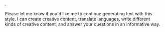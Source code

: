 . 

Please let me know if you'd like me to continue generating text with this style. I can create creative content, translate languages, write different kinds of creative content, and answer your questions in an informative way.